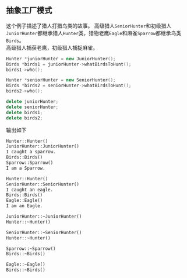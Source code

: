 ## 抽象工厂模式
这个例子描述了猎人打猎鸟类的故事。
高级猎人`SeniorHunter`和初级猎人`JuniorHunter`都继承猎人`Hunter`类，猎物老鹰`Eagle`和麻雀`Sparrow`都继承鸟类`Birds`。   
高级猎人捕获老鹰，初级猎人捕捉麻雀。 

```cpp
Hunter *juniorHunter = new JuniorHunter();
Birds *birds1 = juniorHunter->whatBirdsToHunt();
birds1->who();

Hunter *seniorHunter = new SeniorHunter();
Birds *birds2 = seniorHunter->whatBirdsToHunt();
birds2->who();

delete juniorHunter;
delete seniorHunter;
delete birds1;
delete birds2;
```
输出如下
```txt
Hunter::Hunter()
JuniorHunter::JuniorHunter()
I caught a sparrow.
Birds::Birds()
Sparrow::Sparrow()
I am a Sparrow.

Hunter::Hunter()
SeniorHunter::SeniorHunter()
I caught an eagle.
Birds::Birds()
Eagle::Eagle()
I am an Eagle.

JuniorHunter::~JuniorHunter()
Hunter::~Hunter()

SeniorHunter::~SeniorHunter()
Hunter::~Hunter()

Sparrow::~Sparrow()
Birds::~Birds()

Eagle::~Eagle()
Birds::~Birds()
```